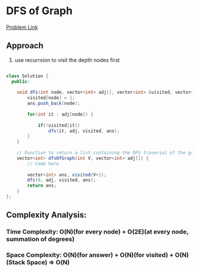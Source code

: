 # DFS of Graph

[Problem Link](https://www.geeksforgeeks.org/problems/depth-first-traversal-for-a-graph/1)

## Approach
1. use recurrsion to visit the depth nodes first


```Java

class Solution {
  public:
    
    void dfs(int node, vector<int> adj[], vector<int> &visited, vector<int> &ans) {
        visited[node] = 1;
        ans.push_back(node);
        
        for(int it : adj[node]) {
            
            if(!visited[it])
                dfs(it, adj, visited, ans);
        }
    }
  
    // Function to return a list containing the DFS traversal of the graph.
    vector<int> dfsOfGraph(int V, vector<int> adj[]) {
        // Code here
        
        vector<int> ans, visited(V+1);
        dfs(0, adj, visited, ans);
        return ans;
    }
};

```

## Complexity Analysis:

### Time Complexity: O(N)(for every node) + O(2E)(at every node, summation of degrees)

### Space Complexity: O(N)(for answer) + O(N)(for visited) + O(N)(Stack Space) => O(N) 